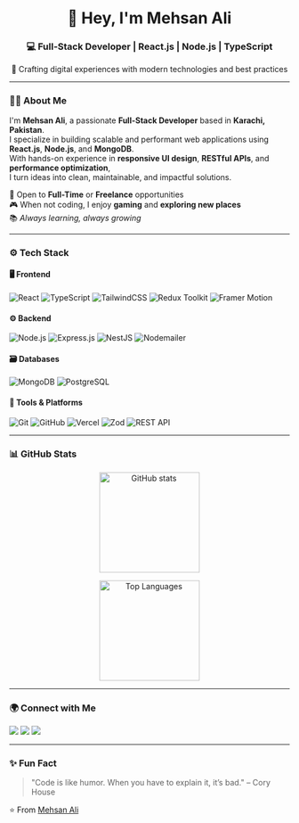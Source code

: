 <!-- Profile README for Mehsan Ali -->
<h1 align="center">👋 Hey, I'm Mehsan Ali</h1>
<h3 align="center">💻 Full-Stack Developer | React.js | Node.js | TypeScript</h3>
<p align="center">🚀 Crafting digital experiences with modern technologies and best practices</p>

---

### 🧑‍💻 About Me
I'm **Mehsan Ali**, a passionate **Full-Stack Developer** based in **Karachi, Pakistan**.  
I specialize in building scalable and performant web applications using **React.js**, **Node.js**, and **MongoDB**.  
With hands-on experience in **responsive UI design**, **RESTful APIs**, and **performance optimization**,  
I turn ideas into clean, maintainable, and impactful solutions.

💼 Open to **Full-Time** or **Freelance** opportunities  
🎮 When not coding, I enjoy **gaming** and **exploring new places**  
📚 *Always learning, always growing*

---

### ⚙️ Tech Stack

#### 🖥️ Frontend
![React](https://img.shields.io/badge/React-20232A?style=for-the-badge&logo=react&logoColor=61DAFB)
![TypeScript](https://img.shields.io/badge/TypeScript-3178C6?style=for-the-badge&logo=typescript&logoColor=white)
![TailwindCSS](https://img.shields.io/badge/TailwindCSS-38B2AC?style=for-the-badge&logo=tailwind-css&logoColor=white)
![Redux Toolkit](https://img.shields.io/badge/Redux%20Toolkit-764ABC?style=for-the-badge&logo=redux&logoColor=white)
![Framer Motion](https://img.shields.io/badge/Framer%20Motion-0055FF?style=for-the-badge&logo=framer&logoColor=white)

#### ⚙️ Backend
![Node.js](https://img.shields.io/badge/Node.js-339933?style=for-the-badge&logo=node-dot-js&logoColor=white)
![Express.js](https://img.shields.io/badge/Express.js-000000?style=for-the-badge&logo=express&logoColor=white)
![NestJS](https://img.shields.io/badge/NestJS-E0234E?style=for-the-badge&logo=nestjs&logoColor=white)
![Nodemailer](https://img.shields.io/badge/Nodemailer-0078D4?style=for-the-badge&logo=gmail&logoColor=white)

#### 🗃️ Databases
![MongoDB](https://img.shields.io/badge/MongoDB-4EA94B?style=for-the-badge&logo=mongodb&logoColor=white)
![PostgreSQL](https://img.shields.io/badge/PostgreSQL-316192?style=for-the-badge&logo=postgresql&logoColor=white)

#### 🧰 Tools & Platforms
![Git](https://img.shields.io/badge/Git-F05032?style=for-the-badge&logo=git&logoColor=white)
![GitHub](https://img.shields.io/badge/GitHub-181717?style=for-the-badge&logo=github&logoColor=white)
![Vercel](https://img.shields.io/badge/Vercel-000000?style=for-the-badge&logo=vercel&logoColor=white)
![Zod](https://img.shields.io/badge/Zod-306998?style=for-the-badge&logo=typescript&logoColor=white)
![REST API](https://img.shields.io/badge/REST-02569B?style=for-the-badge&logo=postman&logoColor=white)

---

### 📊 GitHub Stats

<p align="center">
  <img src="https://github-readme-stats.vercel.app/api?username=Mehsan-Ali&show_icons=true&theme=tokyonight" alt="GitHub stats" height="180em" />                   
</p>

<p align="center">
  <img src="https://github-readme-stats.vercel.app/api/top-langs/?username=Mehsan-Ali&layout=compact&theme=tokyonight" alt="Top Languages" height="180em" />
</p>

---

### 🌍 Connect with Me
<p align="left">
  <a href="https://github.com/Mehsan-Ali" target="_blank"><img src="https://img.shields.io/badge/GitHub-100000?style=for-the-badge&logo=github&logoColor=white"/></a>
  <a href="https://linkedin.com/in/YOUR-LINKEDIN" target="_blank"><img src="https://img.shields.io/badge/LinkedIn-0077B5?style=for-the-badge&logo=linkedin&logoColor=white"/></a>
  <a href="mailto:your.email@example.com"><img src="https://img.shields.io/badge/Email-D14836?style=for-the-badge&logo=gmail&logoColor=white"/></a>
</p>

---

### ✨ Fun Fact
> "Code is like humor. When you have to explain it, it’s bad." – Cory House  

⭐️ From [Mehsan Ali](https://github.com/Mehsan-Ali)
